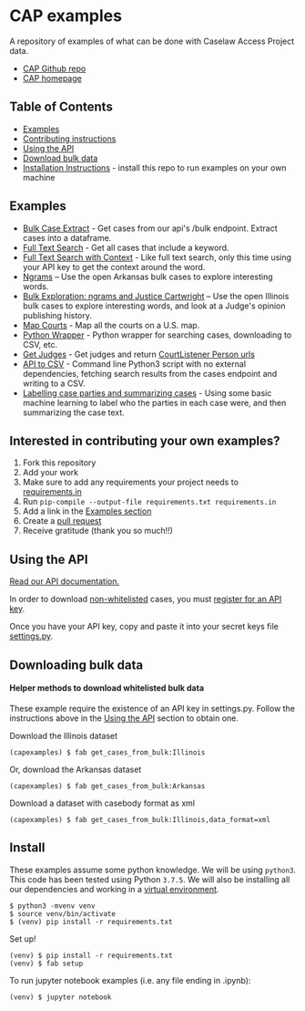# CAP examples

A repository of examples of what can be done with Caselaw Access Project data.
- [CAP Github repo](https://github.com/harvard-lil/capstone)
- [CAP homepage](https://case.law/)

## Table of Contents
- [Examples](#examples)
- [Contributing instructions](#interested-in-contributing-your-own-examples)
- [Using the API](#using-the-api)
- [Download bulk data](#downloading-bulk-data)
- [Installation Instructions](#install) - install this repo to run examples on your own machine

## Examples
- [Bulk Case Extract](bulk_extract/extract_cases.ipynb) - Get cases from our api's /bulk endpoint. Extract cases into a dataframe.
- [Full Text Search](full_text_search/full_text_search.ipynb) - Get all cases that include a keyword.
- [Full Text Search with Context](api_text_search/api_text_search.py) - Like full text search, only this time using your API key to get the context around the word.
- [Ngrams](ngrams/ngrams.ipynb) – Use the open Arkansas bulk cases to explore interesting words.
- [Bulk Exploration: ngrams and Justice Cartwright](bulk_exploration/cartwright.ipynb) – Use the open Illinois bulk cases to explore interesting words, and look at a Judge's opinion publishing history.
- [Map Courts](map_courts/map_courts.ipynb) - Map all the courts on a U.S. map.
- [Python Wrapper](python_wrapper/cap.py) - Python wrapper for searching cases, downloading to CSV, etc.
- [Get Judges](get_judges/get_judges.ipynb) - Get judges and return [CourtListener Person urls](https://www.courtlistener.com/api/rest/v3/people/?name_last=Pregerson&name_first=Harry)
- [API to CSV](api_to_csv/api_to_csv.py) - Command line Python3 script with no external dependencies, fetching search results from the cases endpoint and writing to a CSV.
- [Labelling case parties and summarizing cases](labelling_summarizing/labelling_summarizing.ipynb) - Using some basic machine learning to label who the parties in each case were, and then summarizing the case text.

## Interested in contributing your own examples?
1. Fork this repository
2. Add your work
3. Make sure to add any requirements your project needs to [requirements.in](requirements.in)
4. Run ```pip-compile --output-file requirements.txt requirements.in```
5. Add a link in the [Examples section](#examples)
6. Create a [pull request](https://github.com/harvard-lil/cap-examples/compare)
7. Receive gratitude (thank you so much!!)


## Using the API
[Read our API documentation.](https://case.law/api/)

In order to download [non-whitelisted](https://case.law/api/#limits) cases, you must [register for an API key](https://case.law/user/register/).

Once you have your API key, copy and paste it into your secret keys file [settings.py](config/settings.py).

## Downloading bulk data

#### Helper methods to download whitelisted bulk data
These example require the existence of an API key in settings.py.
Follow the instructions above in the [Using the API](#using-the-api) section to obtain one.  

Download the Illinois dataset
```
(capexamples) $ fab get_cases_from_bulk:Illinois
```

Or, download the Arkansas dataset
```
(capexamples) $ fab get_cases_from_bulk:Arkansas
```

Download a dataset with casebody format as xml
```
(capexamples) $ fab get_cases_from_bulk:Illinois,data_format=xml
```

## Install
These examples assume some python knowledge. We will be using `python3`.
This code has been tested using Python `3.7.5`.
We will also be installing all our dependencies and working in a [virtual environment](https://docs.python.org/3/library/venv.html).

```
$ python3 -mvenv venv
$ source venv/bin/activate
$ (venv) pip install -r requirements.txt
```

Set up!
```
(venv) $ pip install -r requirements.txt
(venv) $ fab setup
```

To run jupyter notebook examples (i.e. any file ending in .ipynb):
```
(venv) $ jupyter notebook
```
